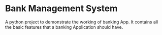# Bank Management System

A python project to demonstrate the working of banking App.
It contains all the basic features that a banking Application should have.
